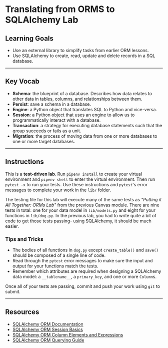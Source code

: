# Translating from ORMS to SQLAlchemy Lab

## Learning Goals

- Use an external library to simplify tasks from earlier ORM lessons.
- Use SQLAlchemy to create, read, update and delete records in a SQL database.

***

## Key Vocab

- **Schema**: the blueprint of a database. Describes how data relates to other
  data in tables, columns, and relationships between them.
- **Persist**: save a schema in a database.
- **Engine**: a Python object that translates SQL to Python and vice-versa.
- **Session**: a Python object that uses an engine to allow us to
  programmatically interact with a database.
- **Transaction**: a strategy for executing database statements such that
  the group succeeds or fails as a unit.
- **Migration**: the process of moving data from one or more databases to one
  or more target databases.
  
***

## Instructions

This is a **test-driven lab**. Run `pipenv install` to create your virtual
environment and `pipenv shell` to enter the virtual environment. Then run
`pytest -x` to run your tests. Use these instructions and `pytest`'s error
messages to complete your work in the `lib/` folder.

The testing file for this lab will execute many of the same tests as _"Putting
it All Together: ORMs Lab"_ from the previous Canvas module. There are nine
tests in total: one for your data model in `lib/models.py` and eight for your
functions in `lib/dog.py`. In the previous lab, you had to write quite a bit of
code to get those tests passing- using SQLAlchemy, it should be much easier.

### Tips and Tricks

- The bodies of all functions in `dog.py` except `create_table()` and `save()`
  should be composed of a single line of code.
- Read through the `pytest` error messages to make sure the input and output
  for your functions match the tests.
- Remember which attributes are required when designing a SQLAlchemy data
  model: a `__tablename__`, a `primary_key`, and one or more `Column`s.

Once all of your tests are passing, commit and push your work using `git` to
submit.

***

## Resources

- [SQLAlchemy ORM Documentation][sqlaorm]
- [SQLAlchemy ORM Session Basics](https://docs.sqlalchemy.org/en/14/orm/session_basics.html)
- [SQLAlchemy ORM Column Elements and Expressions][column]
- [SQLAlchemy ORM Querying Guide](https://docs.sqlalchemy.org/en/14/orm/queryguide.html)

[column]: https://docs.sqlalchemy.org/en/14/core/sqlelement.html
[sqlaorm]: https://docs.sqlalchemy.org/en/14/orm/
